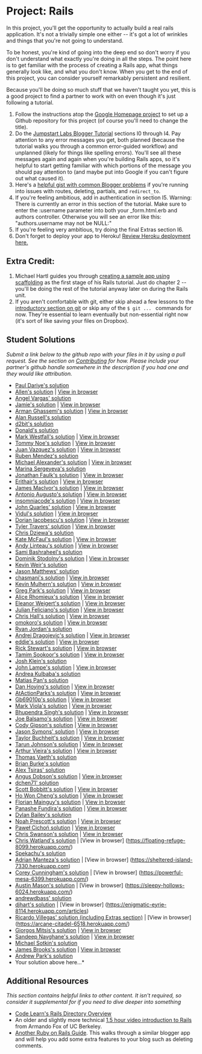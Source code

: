 # Project: Rails
<!-- *Estimated Time: 6-8 hrs* -->

In this project, you'll get the opportunity to actually build a real rails application.  It's not a trivially simple one either -- it's got a lot of wrinkles and things that you're not going to understand.

To be honest, you're kind of going into the deep end so don't worry if you don't understand what exactly you're doing in all the steps.  The point here is to get familiar with the process of creating a Rails app, what things generally look like, and what you don't know.  When you get to the end of this project, you can consider yourself remarkably persistent and resilient.

Because you'll be doing so much stuff that we haven't taught you yet, this is a good project to find a partner to work with on even though it's just following a tutorial.  

1. Follow the instructions atop the [Google Homepage project](/web-development-101/html-css) to set up a Github repository for this project (of course you'll need to change the title).
1. Do the [Jumpstart Labs Blogger Tutorial](http://tutorials.jumpstartlab.com/projects/blogger.html) sections I0 through I4.  Pay attention to any error messages you get, both planned (because the tutorial walks you through a common error-guided workflow) and unplanned (likely for things like spelling errors).  You'll see all these messages again and again when you're building Rails apps, so it's helpful to start getting familiar with which portions of the message you should pay attention to (and maybe put into Google if you can't figure out what caused it).
2. Here's a [helpful gist with common Blogger problems](https://gist.github.com/burtlo/4970471) if you're running into issues with routes, deleting, partials, and `redirect_to`.
3. If you're feeling ambitious, add in authentication in section I5. Warning: There is currently an error in this section of the tutorial.  Make sure to enter the :username parameter into both your _form.html.erb and authors controller.  Otherwise you will see an error like this: "authors.username may not be NULL:"
4. If you're feeling very ambitious, try doing the final Extras section I6.
5. Don't forget to deploy your app to Heroku!  [Review Heroku deployment here.](http://installfest.railsbridge.org/installfest/deploy_a_rails_app)

## Extra Credit:

1. Michael Hartl guides you through [creating a sample app using scaffolding](https://www.railstutorial.org/book/toy_app) as the first stage of his Rails tutorial.  Just do chapter 2 -- you'll be doing the rest of the tutorial anyway later on during the Rails unit.  
2. If you aren't comfortable with git, either skip ahead a few lessons to the [introductory section on git](/web-development-101/git-basics) or skip any of the `$ git ... ` commands for now.  They're essential to learn eventually but non-essential right now (it's sort of like saving your files on Dropbox).

## Student Solutions

*Submit a link below to the github repo with your files in it by using a pull request.  See the section on [Contributing](http://github.com/TheOdinProject/curriculum/blob/master/contributing.md) for how.  Please include your partner's github handle somewhere in the description if you had one and they would like attribution.*

* [Paul Dariye's solution](https://github.com/pauldd91/theodinproject/tree/master/blogger)
* [Allen's solution](https://github.com/NoRest4AWhearry/blogger) | [View in browser](http://jsblogger2.herokuapp.com/)
* [Angel Vargas' solution](https://github.com/arioth/the-odin-project/tree/master/blogger)
* [Jamie's solution](https://github.com/Jberczel/blogger) | [View in browser](http://pure-meadow-9674.herokuapp.com/)
* [Arman Ghassemi's solution](https://github.com/ArmanG/First-Ruby-App) | [View in browser](http://stormy-cliffs-5263.herokuapp.com/)
* [Alan Russell's solution](https://github.com/ajrussellaudio/blogger)
* [d2bit's solution](https://github.com/d2bit/odin-project/tree/master/blogger)
* [Donald's solution](https://github.com/donaldali/blogger)
* [Mark Westfall's solution](https://github.com/mwestfall88/J-labs-blogger-app) | [View in browser](http://vast-gorge-8047.herokuapp.com/)
* [Tommy Noe's solution](https://github.com/thomasjnoe/blogger-2) | [View in browser](http://arcane-brushlands-3721.herokuapp.com)
* [Juan Vazquez's solution](https://github.com/juanvme/blogger) | [View in browser](http://secure-lowlands-4285.herokuapp.com/)
* [Ruben Mendez's solution](https://github.com/ruben-socal/blogger)
* [Michael Alexander's solution](https://github.com/betweenparentheses/jumpstart_labs_blogger) | [View in browser](http://quiet-dawn-1285.herokuapp.com/)
* [Marina Sergeyeva's solution](https://github.com/imousterian/OdinProject/tree/master/Project1_4_RubyOnRails)
* [Jonathan Faulk's solution](https://github.com/faulk49/jumpstart) | [View in browser](http://morning-gorge-3013.herokuapp.com/)
* [Erithair's solution](https://github.com/N19270/blogger) | [View in browser](http://erithair-blog.herokuapp.com/)
* [James MacIvor's solution](https://github.com/RobotOptimist/blogger) | [View in browser](http://warm-scrubland-4226.herokuapp.com/articles)
* [Antonio Augusto's solution](https://github.com/antoniosb/blogger) | [View in browser](https://heroblogger.herokuapp.com/)
* [insomniacode's solution](https://github.com/insomniacode/blogger-app) | [View in browser](https://ancient-depths-2915.herokuapp.com)
* [John Quarles' solution](https://github.com/johnwquarles/Odin-rails-project) | [View in browser](https://aqueous-retreat-3890.herokuapp.com/)
* [Vidul's solution](https://github.com/viparthasarathy/rails-project) | [View in browser](https://protected-depths-2514.herokuapp.com/)
* [Dorian Iacobescu's solution](https://github.com/iacobson/Odin5-Rails-Blogger) | [View in browser](http://odin-blog.herokuapp.com/)
* [Tyler Travers' solution](https://github.com/ttravers17/the_odin_project/tree/master/blogger) | [View in browser](https://agile-woodland-3720.herokuapp.com/)
* [Chris Dziewa's solution](https://github.com/chrisdziewa/blogger)
* [Kate McFaul's solution](https://github.com/craftykate/odin-project/tree/master/Chapter_02-Web_Development_101/jumpstart_rails_blog) | [View in browser](https://sample-rails-blog.herokuapp.com)
* [Andy Linteau's solution](https://github.com/linteau/blogger) | [View in browser](https://bloggertut.herokuapp.com/)
* [Sami Bashraheel's solution](https://github.com/sami/blogger)
* [Dominik Stodolny's solution](https://github.com/dstodolny/blogger) | [View in browser](https://calm-coast-8819.herokuapp.com/)
* [Kevin Weir's solution](https://github.com/IDCrisis2/the_odin_project/tree/master/Rails/blogger)
* [Jason Matthews' solution](https://github.com/fo0man/blogger)
* [chasmani's solution](https://github.com/chasmani/Rails-Project-1-Odin) | [View in browser](https://mighty-brook-8861.herokuapp.com/)
* [Kevin Mulhern's solution](https://github.com/KevinMulhern/blogger) | [View in browser](https://pacific-atoll-8854.herokuapp.com)
* [Greg Park's solution](https://github.com/gregoryjpark/simple-blogger) | [View in browser](https://whispering-reaches-6831.herokuapp.com)
* [Alice Rhomieux's solution](https://github.com/arhx/jumpstart-lab-blogger) | [View in browser](https://obscure-lake-7514.herokuapp.com/)
* [Eleanor Weigert's solution](https://github.com/mixophrygian/Blogger-App) | [View in browser](https://eleanors-blogger.herokuapp.com/)
* [Julian Feliciano's solution](https://github.com/JulsFelic/jumpstartlab-blogger-2) | [View in browser](https://shielded-coast-6885.herokuapp.com/)
* [Chris Hall's solution](https://github.com/Concretechris/Jumpstart-Labs-Blogger) | [View in browser](https://powerful-depths-3538.herokuapp.com/)
* [omokoro's solution](https://github.com/omokoro/rails-project) | [View in browser](http://shielded-journey-4013.herokuapp.com/)
* [Ryan Jordan's solution](https://github.com/krjordan/Blogger)
* [Andrej Dragojevic's solution](https://github.com/antrix1/blogger) | [View in browser](https://serene-waters-9909.herokuapp.com/)
* [eddie's solution](https://github.com/feek1g/theodinproject/tree/master/blogger) | [View in browser](https://blogger2017.herokuapp.com/)
* [Rick Stewart's solution](https://github.com/rickstewart/blogger) | [View in browser](https://still-shore-5838.herokuapp.com/)
* [Tamim Sookoor's solution](https://github.com/sookoor/blogger) | [View in browser](https://protected-forest-6447.herokuapp.com/articles)
* [Josh Klein's solution](https://github.com/kleinjoshuaa/rails-blogger)
* [John Lampe's solution](https://github.com/jlampe1985/blogger-project) | [View in browser](https://warm-savannah-2524.herokuapp.com/)
* [Andrea Kulbaba's solution](https://github.com/akulbaba/blogger)
* [Matias Pan's solution](https://github.com/kriox26/web_dev101/tree/master/blogger)
* [Dan Hoying's solution](https://github.com/danhoying/blogger) | [View in browser](https://infinite-hollows-9057.herokuapp.com/) 
* [AtActionParks's solution](https://github.com/AtActionPark/odin-rails-project) | [View in browser](https://aqueous-garden-9909.herokuapp.com/)
* [Gb69010p's solution](https://github.com/gb69010p/JumpstartBlogger) | [View in browser](https://tranquil-earth-2515.herokuapp.com/)
* [Mark Viola's solution](https://github.com/markviola/the-odin-project/tree/master/5-ruby-on-rails-blogger) | [View in browser](https://lit-beach-4691.herokuapp.com)
* [Bhupendra Singh's solution](https://github.com/bhupendra11/railsIntroProjectOdin) | [View in browser](http://fast-ravine-6339.herokuapp.com/)
* [Joe Balsamo's solution](https://github.com/Joe-Balsamo/blogger) | [View in browser](http://fathomless-sea-9804.herokuapp.com/)
* [Cody Gipson's solution](https://github.com/Cgipson06/blogger2) | [View in browser](http://fast-lake-3445.herokuapp.com/)
* [Jason Symons' solution](https://github.com/jsymons/the-odin-project/tree/master/project-rails/blogger) | [View in browser](https://shielded-lake-3494.herokuapp.com/)
* [Taylor Buchheit's solution](https://github.com/7aylor/firstrailsapp.git) | [View in browser](http://mighty-brushlands-8664.herokuapp.com/articles)
* [Tarun Johnson's solution](https://github.com/tnt007tarun/blogger_2) | [View in browser](https://floating-eyrie-8027.herokuapp.com/)
* [Arthur Vieira's solution](https://github.com/arthur-vieira/rails-blogger) | [View in browser](http://tragically-mountie-3261.herokuapp.com/)
* [Thomas Vaeth's solution](https://github.com/thomasvaeth/the_odin_project/tree/master/blogger)
* [Brian Burke's solution](https://github.com/sanora/Rails)
* [Alex Tsiras' solution](https://github.com/arialblack14/jumpstart-blogger)
* [Angus Dobson's solution](https://github.com/Apneal/rails_project) | [View in browser](https://limitless-island-7868.herokuapp.com/)
* [dchen71' solution](https://github.com/dchen71/the_odin_project/tree/master/Web%20Development%20101/blogger)
* [Scott Bobbitt's solution](https://github.com/sco-bo/rails_project) | [View in browser](http://morning-tundra-2552.herokuapp.com/)
* [Ho Won Cheng's solution](https://github.com/chenghw/ruby_on_rails_101_project) | [View in browser](https://thawing-harbor-8031.herokuapp.com)
* [Florian Mainguy's solution](https://github.com/florianmainguy/blogger_rails) | [View in browser](https://radiant-tundra-5862.herokuapp.com)
* [Panashe Fundira's solution](https://github.com/munyari/blogger) | [View in browser](https://whispering-brook-5977.herokuapp.com/)
* [Dylan Bailey's solution](https://github.com/dylancbailey/Blogger)
* [Noah Prescott's solution](https://github.com/npresco/blogger_rails) | [View in browser](https://infinite-coast-2914.herokuapp.com/)
* [Paweł Cichoń solution](https://github.com/beovulf/project_rails) | [View in browser](https://glacial-falls-4578.herokuapp.com/)
* [Chris Swanson's solution](https://github.com/cswans21/blogger2) | [View in browser](https://stark-forest-1744.herokuapp.com/) 
* [Chris Watland's solution](https://github.com/watlandc/odin-project/tree/master/blogger) | [View in browser] (https://floating-refuge-8099.herokuapp.com/)
* [Spekachu's solution](https://github.com/Spekachu/blogger)
* [Adrian Manteza's solution](https://github.com/AdManteza/Blogger) | [View in browser] (https://sheltered-island-7330.herokuapp.com)
* [Corey Cunningham's solution](https://github.com/ccunnin8/my_first_rails_project/tree/master/blogger) | [View in browser] (https://powerful-mesa-6399.herokuapp.com/)
* [Austin Mason's solution](https://github.com/CouchofTomato/rails_blogger/tree/master/blogger) | [View in browser] (https://sleepy-hollows-6024.herokuapp.com/)
* [andrewdbass' solution](https://github.com/andrewdbass/blogger)
* [djhart's solution](https://github.com/djhart/rails_project.git) | [View in browser] (https://enigmatic-eyrie-8114.herokuapp.com/articles)
* [Ricardo Villegas' solution (including Extras section)](https://github.com/claricardo/BloggerProject) | [View in browser] (https://arcane-citadel-6518.herokuapp.com/)
* [Giorgos Mitsis's solution](https://github.com/vinPopulaire/blogger2-jumpstart) | [View in browser](https://calm-fortress-9525.herokuapp.com/)
* [Sandeep Navghane's solution](https://github.com/sand33pn/blogger) | [View in browser](http://ancient-thicket-1121.herokuapp.com/)
* [Michael Sotkin's solution](https://github.com/msotkin/project_rails)
* [James Brooks's solution](https://github.com/jhbrooks/blogger) | [View in browser](http://cryptic-atoll-7715.herokuapp.com/)
* [Andrew Park's solution](https://github.com/akpark93/the_odin_project/tree/master/blogger)
* Your solution above here...*


## Additional Resources

*This section contains helpful links to other content. It isn't required, so consider it supplemental for if you need to dive deeper into something*

* [Code Learn's Rails Directory Overview](http://www.codelearn.org/ruby-on-rails-tutorial/rails-directory-overview)
* An older and slightly more technical [1.5 hour video introduction to Rails](http://www.youtube.com/watch?v=LuuKDyUYFTU) from Armando Fox of UC Berkeley.
* [Another Ruby on Rails Guide](http://guides.rubyonrails.org/getting_started.html).  This walks through a similar blogger app and will help you add some extra features to your blog such as deleting comments.
